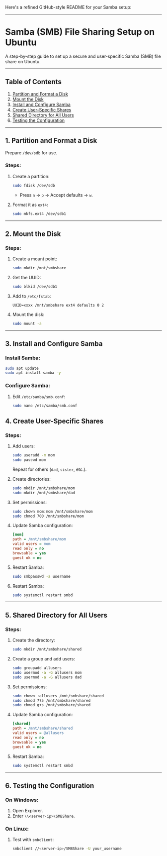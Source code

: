 

Here's a refined GitHub-style README for your Samba setup:

---

# Samba (SMB) File Sharing Setup on Ubuntu

A step-by-step guide to set up a secure and user-specific Samba (SMB) file share on Ubuntu.

---

## Table of Contents
1. [Partition and Format a Disk](#1-partition-and-format-a-disk)
2. [Mount the Disk](#2-mount-the-disk)
3. [Install and Configure Samba](#3-install-and-configure-samba)
4. [Create User-Specific Shares](#4-create-user-specific-shares)
5. [Shared Directory for All Users](#5-shared-directory-for-all-users)
6. [Testing the Configuration](#6-testing-the-configuration)

---

## 1. Partition and Format a Disk

Prepare `/dev/sdb` for use.

### Steps:
1. Create a partition:
   ```bash
   sudo fdisk /dev/sdb
   ```
   - Press `n` → `p` → Accept defaults → `w`.
   
2. Format it as `ext4`:
   ```bash
   sudo mkfs.ext4 /dev/sdb1
   ```

---

## 2. Mount the Disk

### Steps:
1. Create a mount point:
   ```bash
   sudo mkdir /mnt/smbshare
   ```
2. Get the UUID:
   ```bash
   sudo blkid /dev/sdb1
   ```
3. Add to `/etc/fstab`:
   ```
   UUID=xxxx /mnt/smbshare ext4 defaults 0 2
   ```
4. Mount the disk:
   ```bash
   sudo mount -a
   ```

---

## 3. Install and Configure Samba

### Install Samba:
```bash
sudo apt update
sudo apt install samba -y
```

### Configure Samba:
1. Edit `/etc/samba/smb.conf`:
   ```bash
   sudo nano /etc/samba/smb.conf
   ```

## 4. Create User-Specific Shares

### Steps:
1. Add users:
   ```bash
   sudo useradd -m mom
   sudo passwd mom
   ```
   Repeat for others (`dad`, `sister`, etc.).

2. Create directories:
   ```bash
   sudo mkdir /mnt/smbshare/mom
   sudo mkdir /mnt/smbshare/dad
   ```

3. Set permissions:
   ```bash
   sudo chown mom:mom /mnt/smbshare/mom
   sudo chmod 700 /mnt/smbshare/mom
   ```

4. Update Samba configuration:
   ```ini
   [mom]
   path = /mnt/smbshare/mom
   valid users = mom
   read only = no
   browsable = yes
   guest ok = no
   ```
   
5. Restart Samba:
   ```bash
   sudo smbpasswd -a username
   ```

6. Restart Samba:
   ```bash
   sudo systemctl restart smbd
   ```

---

## 5. Shared Directory for All Users

### Steps:
1. Create the directory:
   ```bash
   sudo mkdir /mnt/smbshare/shared
   ```

2. Create a group and add users:
   ```bash
   sudo groupadd allusers
   sudo usermod -a -G allusers mom
   sudo usermod -a -G allusers dad
   ```

3. Set permissions:
   ```bash
   sudo chown :allusers /mnt/smbshare/shared
   sudo chmod 775 /mnt/smbshare/shared
   sudo chmod g+s /mnt/smbshare/shared
   ```

4. Update Samba configuration:
   ```ini
   [shared]
   path = /mnt/smbshare/shared
   valid users = @allusers
   read only = no
   browsable = yes
   guest ok = no
   ```

5. Restart Samba:
   ```bash
   sudo systemctl restart smbd
   ```

---

## 6. Testing the Configuration

### On Windows:
1. Open Explorer.
2. Enter `\\<server-ip>\SMBShare`.

### On Linux:
1. Test with `smbclient`:
   ```bash
   smbclient //<server-ip>/SMBShare -U your_username
   ```
